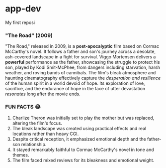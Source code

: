 # app-dev
My first reposi

### "The Road" (2009)
"The Road," released in 2009, is a **post-apocalyptic** film based on Cormac McCarthy's novel. It follows a father and son's journey across a desolate, ash-covered landscape in a fight for survival. Viggo Mortensen delivers a **powerful** performance as the father, showcasing the struggle to protect his son, played by Kodi Smit-McPhee, from dangers including starvation, harsh weather, and roving bands of cannibals. The film's bleak atmosphere and haunting cinematography effectively capture the *desperation and resilience* of the human spirit in a world devoid of hope. Its exploration of love, sacrifice, and the endurance of hope in the face of utter devastation *resonates* long after the movie ends.

### FUN FACTS 😂
1. Charlize Theron was initially set to play the mother but was replaced, altering the film's focus.
2. The bleak landscape was created using practical effects and real locations rather than heavy CGI.
3. Despite critical reception, it emphasized emotional depth and the father-son relationship.
4. It stayed remarkably faithful to Cormac McCarthy's novel in tone and themes.
5. The film faced mixed reviews for its bleakness and emotional weight.
